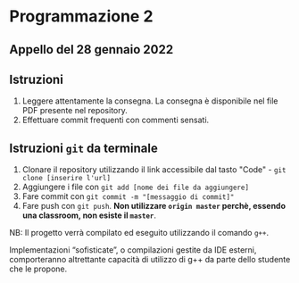 # Programmazione 2
## Appello del 28 gennaio 2022

## Istruzioni
1. Leggere attentamente la consegna. La consegna è disponibile nel file PDF presente nel repository.
2. Effettuare commit frequenti con commenti sensati.


## Istruzioni `git` da terminale
1. Clonare il repository utilizzando il link accessibile dal tasto "Code" - `git clone [inserire l'url]`
2. Aggiungere i file con `git add [nome dei file da aggiungere]`
3. Fare commit con `git commit -m "[messaggio di commit]"`
4. Fare push con `git push`. **Non utilizzare `origin master` perchè, essendo una classroom, non esiste il `master`**.

NB: Il progetto verrà compilato ed eseguito utilizzando il comando `g++`. 

Implementazioni “sofisticate”, o compilazioni gestite da IDE esterni, comporteranno altrettante capacità di utilizzo di g++ da parte dello studente che le propone.

